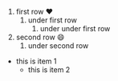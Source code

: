 1. first row :heart: 
   1. under first row
      1. under under first row
2. second row :smile: 
   1. under second row
   
* this is item 1
  - this is item 2
